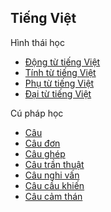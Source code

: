 ## Tiếng Việt

Hình thái học

* [Động từ tiếng Việt](hth-dong_tu_tieng_viet.md)
* [Tính từ tiếng Việt](hth-tinh_tu_tieng_viet.md)
* [Phụ từ tiếng Việt](hth-phu_tu_tieng_viet.md)
* [Đại từ tiếng Việt](hth-dai_tu_tieng_viet.md)

Cú pháp học

* [Câu](cph-cau.md)
* [Câu đơn](cph-cau_don.md)
* [Câu ghép](cph-cau_ghep.md)
* [Câu trần thuật](cph-cau_tran_thuat.md)
* [Câu nghi vấn](cph-cau_nghi_van.md)
* [Câu cầu khiến](cph-cau_cau_khien.md)
* [Câu cảm thán](cph-cau_cam_than.md)

